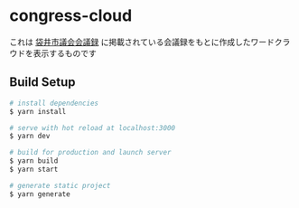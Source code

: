 # congress-cloud

これは [袋井市議会会議録](http://www.city.fukuroi.shizuoka.dbsr.jp/index.php/) に掲載されている会議録をもとに作成したワードクラウドを表示するものです


## Build Setup

```bash
# install dependencies
$ yarn install

# serve with hot reload at localhost:3000
$ yarn dev

# build for production and launch server
$ yarn build
$ yarn start

# generate static project
$ yarn generate
```
